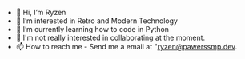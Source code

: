- 👋 Hi, I’m Ryzen
- 👀 I’m interested in Retro and Modern Technology
- 🌱 I’m currently learning how to code in Python
- 💞️ I'm not really interested in collaborating at the moment.
- 📫 How to reach me - Send me a email at "ryzen@pawerssmp.dev.

<!---
zenithpaws/zenithpaws is a ✨ special ✨ repository because its `README.md` (this file) appears on your GitHub profile.
You can click the Preview link to take a look at your changes.
--->
